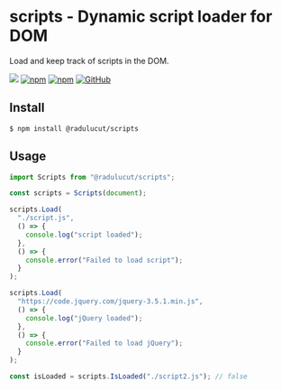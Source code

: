 # scripts - Dynamic script loader for DOM

Load and keep track of scripts in the DOM.

![](https://github.com/radulucut/scripts/workflows/Node%20CI/badge.svg)
[![npm](https://img.shields.io/npm/v/@radulucut/scripts)](https://www.npmjs.com/package/@radulucut/scripts)
[![npm](https://img.shields.io/npm/dt/@radulucut/scripts)](https://www.npmjs.com/package/@radulucut/scripts)
[![GitHub](https://img.shields.io/github/license/radulucut/scripts)](https://github.com/radulucut/scripts/blob/master/LICENSE)

## Install

```
$ npm install @radulucut/scripts
```

## Usage

```javascript
import Scripts from "@radulucut/scripts";

const scripts = Scripts(document);

scripts.Load(
  "./script.js",
  () => {
    console.log("script loaded");
  },
  () => {
    console.error("Failed to load script");
  }
);

scripts.Load(
  "https://code.jquery.com/jquery-3.5.1.min.js",
  () => {
    console.log("jQuery loaded");
  },
  () => {
    console.error("Failed to load jQuery");
  }
);

const isLoaded = scripts.IsLoaded("./script2.js"); // false
```

